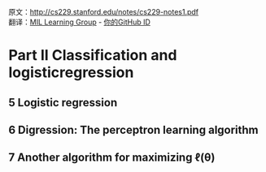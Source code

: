原文：http://cs229.stanford.edu/notes/cs229-notes1.pdf  
翻译：[MIL Learning Group](https://github.com/milLearningGroup/Stanford-CS229-CN) - [你的GitHub ID](#对应链接地址)

# Part II Classification and logisticregression



## 5 Logistic regression



## 6 Digression: The perceptron learning algorithm



## 7 Another algorithm for maximizing ℓ(θ)

